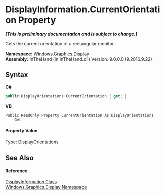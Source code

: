 # DisplayInformation.CurrentOrientation Property 
 _**\[This is preliminary documentation and is subject to change.\]**_

Gets the current orientation of a rectangular monitor.

**Namespace:**&nbsp;<a href="N_Windows_Graphics_Display">Windows.Graphics.Display</a><br />**Assembly:**&nbsp;InTheHand (in InTheHand.dll) Version: 9.0.0.0 (9.2016.9.22)

## Syntax

**C#**<br />
``` C#
public DisplayOrientations CurrentOrientation { get; }
```

**VB**<br />
``` VB
Public ReadOnly Property CurrentOrientation As DisplayOrientations
	Get
```


#### Property Value
Type: <a href="T_Windows_Graphics_Display_DisplayOrientations">DisplayOrientations</a>

## See Also


#### Reference
<a href="T_Windows_Graphics_Display_DisplayInformation">DisplayInformation Class</a><br /><a href="N_Windows_Graphics_Display">Windows.Graphics.Display Namespace</a><br />
